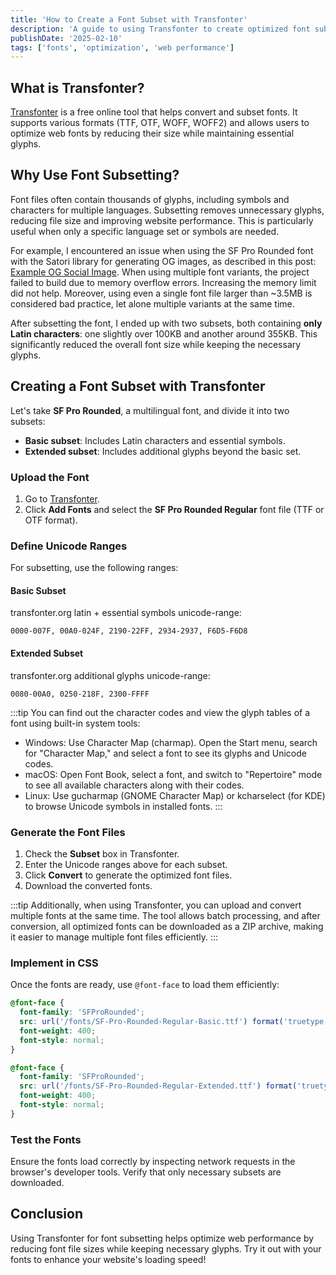 ```yaml
---
title: 'How to Create a Font Subset with Transfonter'
description: 'A guide to using Transfonter to create optimized font subsets'
publishDate: '2025-02-10'
tags: ['fonts', 'optimization', 'web performance']
---
```


## What is Transfonter?

[Transfonter](https://transfonter.org/) is a free online tool that helps convert and subset fonts. It supports various formats (TTF, OTF, WOFF, WOFF2) and allows users to optimize web fonts by reducing their size while maintaining essential glyphs.

## Why Use Font Subsetting?

Font files often contain thousands of glyphs, including symbols and characters for multiple languages. Subsetting removes unnecessary glyphs, reducing file size and improving website performance. This is particularly useful when only a specific language set or symbols are needed.

For example, I encountered an issue when using the SF Pro Rounded font with the Satori library for generating OG images, as described in this post: [Example OG Social Image](posts/social-image/). When using multiple font variants, the project failed to build due to memory overflow errors. Increasing the memory limit did not help. Moreover, using even a single font file larger than ~3.5MB is considered bad practice, let alone multiple variants at the same time.

After subsetting the font, I ended up with two subsets, both containing **only Latin characters**: one slightly over 100KB and another around 355KB. This significantly reduced the overall font size while keeping the necessary glyphs.

## Creating a Font Subset with Transfonter

Let's take **SF Pro Rounded**, a multilingual font, and divide it into two subsets:

- **Basic subset**: Includes Latin characters and essential symbols.
- **Extended subset**: Includes additional glyphs beyond the basic set.

### Upload the Font

1. Go to [Transfonter](https://transfonter.org/).
2. Click **Add Fonts** and select the **SF Pro Rounded Regular** font file (TTF or OTF format).

### Define Unicode Ranges

For subsetting, use the following ranges:

#### Basic Subset

transfonter.org latin + essential symbols unicode-range:

```
0000-007F, 00A0-024F, 2190-22FF, 2934-2937, F6D5-F6D8
```

#### Extended Subset

transfonter.org additional glyphs unicode-range:

```
0080-00A0, 0250-218F, 2300-FFFF
```

:::tip
You can find out the character codes and view the glyph tables of a font using built-in system tools:

- Windows: Use Character Map (charmap). Open the Start menu, search for "Character Map," and select a font to see its glyphs and Unicode codes.
- macOS: Open Font Book, select a font, and switch to "Repertoire" mode to see all available characters along with their codes.
- Linux: Use gucharmap (GNOME Character Map) or kcharselect (for KDE) to browse Unicode symbols in installed fonts.
  :::

### Generate the Font Files

1. Check the **Subset** box in Transfonter.
2. Enter the Unicode ranges above for each subset.
3. Click **Convert** to generate the optimized font files.
4. Download the converted fonts.

:::tip
Additionally, when using Transfonter, you can upload and convert multiple fonts at the same time. The tool allows batch processing, and after conversion, all optimized fonts can be downloaded as a ZIP archive, making it easier to manage multiple font files efficiently.
:::

### Implement in CSS

Once the fonts are ready, use `@font-face` to load them efficiently:

```css
@font-face {
  font-family: 'SFProRounded';
  src: url('/fonts/SF-Pro-Rounded-Regular-Basic.ttf') format('truetype');
  font-weight: 400;
  font-style: normal;
}

@font-face {
  font-family: 'SFProRounded';
  src: url('/fonts/SF-Pro-Rounded-Regular-Extended.ttf') format('truetype');
  font-weight: 400;
  font-style: normal;
}
```

### Test the Fonts

Ensure the fonts load correctly by inspecting network requests in the browser's developer tools. Verify that only necessary subsets are downloaded.

## Conclusion

Using Transfonter for font subsetting helps optimize web performance by reducing font file sizes while keeping necessary glyphs. Try it out with your fonts to enhance your website's loading speed!
